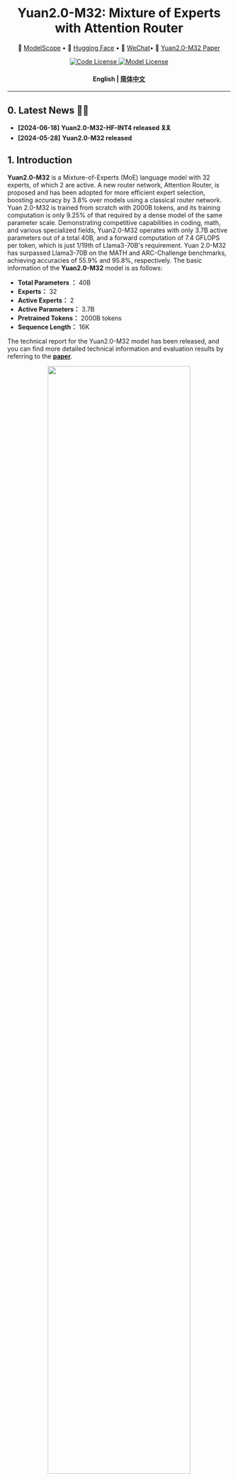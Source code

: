 
<div align="center">
<h1>
  Yuan2.0-M32: Mixture of Experts with Attention Router 
</h1>
</div>


<p align="center">
👾 <a href="https://www.modelscope.cn/profile/YuanLLM" target="_blank">ModelScope</a> • 🤗 <a href="https://huggingface.co/IEITYuan" target="_blank">Hugging Face</a> •  💬 <a href="https://github.com/IEIT-Yuan/Yuan-2.0/blob/main/images/%E6%BA%90%E5%85%AC%E4%BC%97%E5%8F%B7%E4%BA%8C%E7%BB%B4%E7%A0%81.png" target="_blank">WeChat</a>• 📎  <a href="https://arxiv.org/abs/2405.17976" target="_blank">Yuan2.0-M32 Paper</a>
</p>



<div align="center">

    
  <a href="code_license">
    <img alt="Code License" src="https://img.shields.io/badge/Apache%202.0%20-green?style=flat&label=Code%20License&link=https%3A%2F%2Fgithub.com%2FIEIT-Yuan%2FYuan-2.0-MoE%3Ftab%3DApache-2.0-1-ov-file"/>
  </a>
  <a href="model_license">
    <img alt="Model License" src="https://img.shields.io/badge/Yuan2.0%20License-blue?style=flat&logoColor=blue&label=Model%20License&color=blue&link=https%3A%2F%2Fgithub.com%2FIEIT-Yuan%2FYuan-2.0%2Fblob%2Fmain%2FLICENSE-Yuan" />
  </a>

</div>


<h4 align="center">
    <p>
        <b>English</b> |
        <a href="./README_CN.md">简体中文</a>
    <p>
</h4>


-----



##  0. Latest News 🎉🎉

* **[2024-06-18]** **Yuan2.0-M32-HF-INT4 released** 🎗️🎗️
* **[2024-05-28]** **Yuan2.0-M32 released**




##  1. Introduction


**Yuan2.0-M32** is a Mixture-of-Experts (MoE) language model with 32 experts, of which 2 are active. A new router network, Attention Router, is proposed and has been adopted for more efficient expert selection, boosting accuracy by 3.8% over models using a classical router network. Yuan 2.0-M32 is trained from scratch with 2000B tokens, and its training computation is only 9.25% of that required by a dense model of the same parameter scale. Demonstrating competitive capabilities in coding, math, and various specialized fields, Yuan2.0-M32 operates with only 3.7B active parameters out of a total 40B, and a forward computation of 7.4 GFLOPS per token, which is just 1/19th of Llama3-70B's requirement. Yuan 2.0-M32 has surpassed Llama3-70B on the MATH and ARC-Challenge benchmarks, achieving accuracies of 55.9% and 95.8%, respectively. The basic information of the **Yuan2.0-M32** model is as follows:

+ **Total Parameters ：** 40B <br>
+ **Experts：** 32 <br>
+ **Active Experts：** 2 <br>
+ **Active Parameters：** 3.7B <br>  
+ **Pretrained Tokens：** 2000B tokens <br>
+ **Sequence Length：** 16K <br>

The technical report for the Yuan2.0-M32 model has been released, and you can find more detailed technical information and evaluation results by referring to the <a href="https://arxiv.org/abs/2405.17976" target="_blank">**paper**</a>.



<div align=center> <img src=https://github.com/IEIT-Yuan/Yuan2.0-M32/blob/main/docs/Yuan2.0-M32-Architecture.jpg width=80% />

Fig.1: Yuan 2.0-M32 Architecture

</div>



##  2. Model Downloads


|    Model     | Sequence Length  |   Type   |         Download         |
| :----------: | :------: | :-------: |:---------------------------: |
| Yuan2.0-M32 |    16K    |    Megatron    | [ModelScope](https://modelscope.cn/models/YuanLLM/Yuan2-M32/) \| [HuggingFace](https://huggingface.co/IEITYuan/Yuan2-M32) \| [Netdisk](https://pan.baidu.com/s/1K0LVU5NxeEujtYczF_T-Rg?pwd=cupw) \| [Wisemodel](https://www.wisemodel.cn/models/IEIT-Yuan/Yuan2-M32)
| Yuan2.0-M32-HF |    16K    | HuggingFace    |    [ModelScope](https://modelscope.cn/models/YuanLLM/Yuan2-M32-hf) \| [HuggingFace](https://huggingface.co/IEITYuan/Yuan2-M32-hf) \| [Netdisk](https://pan.baidu.com/s/1FrbVKji7IrhpwABYSIsV-A?pwd=q6uh) \| [Wisemodel](https://www.wisemodel.cn/models/IEIT-Yuan/Yuan2-M32-hf)
| Yuan2.0-M32-GGUF |    16K    | GGUF         |    [ModelScope](https://modelscope.cn/models/YuanLLM/Yuan2-M32-gguf/summary)  \| [HuggingFace](https://huggingface.co/IEITYuan/Yuan2-M32-gguf) \| [Netdisk](https://pan.baidu.com/s/1BWQaz-jeZ1Fe69CqYtjS9A?pwd=f4qc) \| [Wisemodel](https://www.wisemodel.cn/models/IEIT-Yuan/Yuan2-M32-gguf)
| Yuan2.0-M32-GGUF-INT4 |    16K    | GGUF    |    [ModelScope](https://modelscope.cn/models/YuanLLM/Yuan2-M32-gguf-int4/summary)  \| [HuggingFace](https://huggingface.co/IEITYuan/Yuan2-M32-gguf-int4) \| [Netdisk](https://pan.baidu.com/s/1FM8xPpkhOrRcAfe7-zUgWQ?pwd=e6ag) \| [Wisemodel](https://www.wisemodel.cn/models/IEIT-Yuan/Yuan2-M32-gguf-int4)
| Yuan2.0-M32-HF-INT4 |    16K    |  HuggingFace    |    [ModelScope](https://modelscope.cn/models/YuanLLM/Yuan2-M32-HF-INT4/summary)  \| [HuggingFace](https://huggingface.co/IEITYuan/Yuan2-M32-hf-int4) \| [Netdisk](https://pan.baidu.com/s/1zacOAxCne9U99LdgMbjfFQ?pwd=kkww )  \| [Wisemodel](https://www.wisemodel.cn/models/IEIT-Yuan/Yuan2-M32-hf-int4/)
| Yuan2.0-M32-HF-INT8 |    16K    |  HuggingFace    |    [ModelScope](https://modelscope.cn/models/YuanLLM/Yuan2-M32-hf-int8/)  \| [HuggingFace](https://huggingface.co/IEITYuan/Yuan2-M32-hf-int8/) \| [Netdisk](https://pan.baidu.com/s/1hq9l6eYY_cRuBlQMRV6Lcg?pwd=b56k) \| [Wisemodel](https://www.wisemodel.cn/models/IEIT-Yuan/Yuan2-M32-hf-int8/)


\* __*Yuan2.0-M32-HF-INT4*__: The method of quantization and inference ，refer to the [guide](https://github.com/IEIT-Yuan/Yuan2.0-M32/blob/main/docs/README_GPTQ_EN.md).


##  3. Evaluation


**3.1 Benchmarks** 🏆


We conducted a thorough evaluation of the Yuan2.0-M32 model across a range of benchmarks, including HumanEval, GSM8K, MMLU, Math, and ARC-Challenge. These benchmarks are designed to test the model's proficiency in key areas such as natural language understanding, knowledge acquisition, mathematical computation and reasoning, and code generation. The Yuan2.0-M32 has shown a consistent and significant advantage over other models like Llama3-8B and Mistral-8×7B, excelling in all evaluated tasks. Remarkably, its overall performance is on par with the more substantial Llama3-70B model.The detailed evaluation results are outlined in the subsequent table.

- We provided evaluation scripts for [**HumanEval**](./docs/eval_humaneval.md), [**GSM8K**](./docs/eval_gsm8k.md), [**MMLU**](./docs/eval_mmlu.md), [**Math**](./docs/eval_math.md) and [**ARC-C**](./docs/eval_arc.md) to support the replication of our evaluation results.




| Model              |      HumanEval     |      GSM8K     |        MMLU       |         Math       |        ARC-C\*    |
| ------------------ |  :---------------: | :------------: | :---------------: |  :---------------: |  :---------------:|
| Llama3-70B         |     **81.7%**      |    **93%**     |       **80.3%**    |         50.4%      |         93.3%     |
| Llama3-8B          |        62.2%       |     79.6%      |       68.4%       |         30%        |         78.6%     |
| Phi-3-medium       |        62.2%       |     91.0%      |       78.0%       |         -          |         91.6%     |
| Phi-3-small        |        61%         |     89.6%      |       75.7%       |         -          |         90.7%     |
| Phi-3-mini         |        58.5%       |     82.5%      |       68.8%       |         -          |         84.9%     |
| Mistral-8*22B      |        45.1%       |     78.6%      |       77.8%       |         41.8%      |         91.3%     |
| Mistral-8*7B       |        40.2%       |     58.4%      |       70.86%      |         28.4%      |         85.9%     |
| **Yuan2.0-M32**    |        74.4%       |     92.7%      |       72.2%       |      **55.9%**     |       **95.8%**   |


\* __*ARC-C*__: Al2 Reasoning Challenge (ARC) benchmark is divided into Easy and Challenge parts, with the later containing more complex parts that needs further reasoning. We test our model on the Challenge parts.



-----

**3.2 Computational Utilization for Model** 

| Model              |      Params (B)    |  Active Params (B) | GFLOPs/token (Inference) | GFLOPS/token (Fine-tune) | Mean Accuracy	| Average Accuracy/GFLOPSs per token (Inference) |
| ------------------ |  :---------------: | :------------: | :---------------: |  :---------------: |  :---------------:|:---------------:|
| Llama3-70B         |         70         |     70         |       140      |       420      |      79.25       |       0.57     |
| Llama3-8B          |         8          |     8          |       16       |       48       |      64.15      |       4.00     |
| Mistral-8*22B      |         141        |     39         |       78       |       234      |      72.38      |       0.93     |
| Mistral-8*7B       |         47         |    12.9         |       25.8     |       77.3     |      60.83      |       2.36     |
| **Yuan2.0-M32**    |         40         |     3.7        |       7.4      |       22.2     |      79.15       |       10.69    |






##  4. Quick Start


**4.1  Environment Config**

We strongly recommend using the latest release of docker images of Yuan2.0-M32.You can launch an instance of the Yuan 2.0 container with the following Docker commands:

```bash
docker pull yuanmodel/yuan2.0:m32
docker run --gpus all --privileged --ulimit stack=68719476736 --shm-size=1000G -itd -v /path/to/yuan_2.0:/workspace/yuan_2.0 -v /path/to/dataset:/workspace/dataset -v /path/to/checkpoints:/workspace/checkpoints --name your_name yuanmodel/yuan2.0:m32
docker exec -it your_name bash
```


**4.2  Data Preprocess**

We have provided the data preprocess script. See documentation [here](./docs/data_process.md).

**4.3  Model Pretrain**

We've provided several scripts for pretraining in the [`example`](./examples). The details can be seen from documentation [here](./docs/pretrain.md).

**4.4  Inference Service**

- For a detailed deployment plan, please refer to [vllm](https://github.com/IEIT-Yuan/Yuan2.0-M32/blob/main/vllm/README_Yuan_vllm.md).
- Inference with Yuan2.0-M32-HF-INT4, please refer to [The Method of Quantization and Inference for Yuan2.0-M32](https://github.com/IEIT-Yuan/Yuan2.0-M32/blob/main/docs/README_GPTQ_EN.md).


##  5. Statement of Agreement


The use of the source code in this repository requires compliance with the open source license agreement Apache 2.0. The Yuan2.0 model supports commercial use and does not require authorization. Please understand and comply with the [《Yuan2.0 Model License Agreement》](./LICENSE-Yuan). Do not use the open source model and code, as well as derivatives generated from open source projects, for any purposes that may cause harm to the country and society, or for any services that have not undergone security assessment and filing. Although we have taken measures to ensure the compliance and accuracy of the data during training, the model has a huge number of parameters and is affected by probability and randomness factors. We cannot guarantee the accuracy of the output content, and the model is easily misled by input instructions. This project does not assume any data security, public opinion risks, or any model misleading, abusing, spreading caused by open-source models and code Risks and responsibilities arising from improper utilization You will be solely responsible for the risks and consequences arising from the use, copying, distribution, and modification of the model in this open source project



##  6. Contact Us 


**If you have any questions, please raise an issue or contact us at** air_service@ieisystem.com


##  7. Join Us 


We are currently recruiting experts in large model framework development, inference performance optimization, and open-source community operations. 

You can send resume to wushaohua@ieisystem.com, with the title of email: [Application of Yuan Team Application] - [Your Name].
